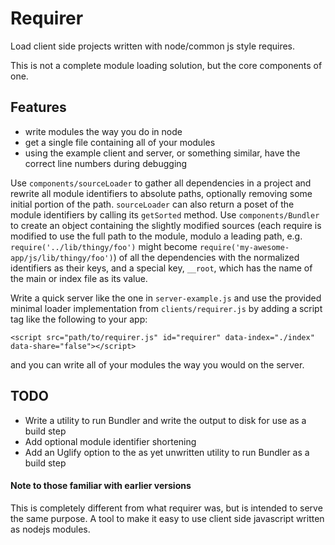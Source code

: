 # Requirer

Load client side projects written with node/common js style requires. 

This is not a complete module loading solution, but the core components of one.

## Features
 - write modules the way you do in node
 - get a single file containing all of your modules
 - using the example client and server, or something similar, have the correct line numbers during debugging

Use ```components/sourceLoader``` to gather all dependencies in a project and rewrite all module identifiers to absolute paths, optionally removing some initial portion of the path. ```sourceLoader``` can also return a poset of the module identifiers by calling its ```getSorted``` method. Use ```components/Bundler``` to create an object containing the slightly modified sources (each require is modified to use the full path to the module, modulo a leading path, e.g. ```require('../lib/thingy/foo')``` might become ```require('my-awesome-app/js/lib/thingy/foo')```) of all the dependencies with the normalized identifiers as their keys, and a special key, ```__root```, which has the name of the main or index file as its value.

Write a quick server like the one in ```server-example.js``` and use the provided minimal loader implementation from ```clients/requirer.js``` by adding a script tag like the following to your app:

    <script src="path/to/requirer.js" id="requirer" data-index="./index" data-share="false"></script>

and you can write all of your modules the way you would on the server.


## TODO 

 - Write a utility to run Bundler and write the output to disk for use as a build step
 - Add optional module identifier shortening
 - Add an Uglify option to the as yet unwritten utility to run Bundler as a build step

#### Note to those familiar with earlier versions

This is completely different from what requirer was, but is intended to serve the same purpose. A tool to make it easy to use client side javascript written as nodejs modules.